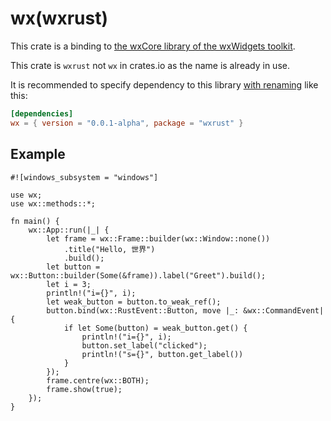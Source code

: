# wx(wxrust)

This crate is a binding to [the wxCore library of the wxWidgets toolkit](https://docs.wxwidgets.org/3.2/page_libs.html#page_libs_wxcore).

This crate is `wxrust` not `wx` in crates.io as the name is already in use.

It is recommended to specify dependency to this library [with renaming](https://doc.rust-lang.org/cargo/reference/specifying-dependencies.html#renaming-dependencies-in-cargotoml) like this:

```TOML
[dependencies]
wx = { version = "0.0.1-alpha", package = "wxrust" }
```

## Example

```compile_fail
#![windows_subsystem = "windows"]

use wx;
use wx::methods::*;

fn main() {
    wx::App::run(|_| {
        let frame = wx::Frame::builder(wx::Window::none())
            .title("Hello, 世界")
            .build();
        let button = wx::Button::builder(Some(&frame)).label("Greet").build();
        let i = 3;
        println!("i={}", i);
        let weak_button = button.to_weak_ref();
        button.bind(wx::RustEvent::Button, move |_: &wx::CommandEvent| {
            if let Some(button) = weak_button.get() {
                println!("i={}", i);
                button.set_label("clicked");
                println!("s={}", button.get_label())
            }
        });
        frame.centre(wx::BOTH);
        frame.show(true);
    });
}
```
